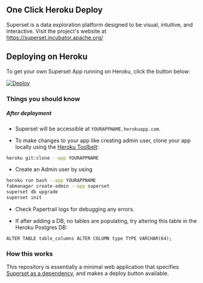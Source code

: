 ## One Click Heroku Deploy

Superset is a data exploration platform designed to be visual, intuitive, and interactive. Visit the project's website at <https://superset.incubator.apache.org/>

## Deploying on Heroku

To get your own Superset App running on Heroku, click the button below:

[![Deploy](https://www.herokucdn.com/deploy/button.svg)](https://heroku.com/deploy?template=https://github.com/akoksal/superset-on-heroku)

### Things you should know
##### After deployment

- Superset will be accessible at `YOURAPPNAME.herokuapp.com`.

- To make changes to your app like creating admin user, clone your app locally using the [Heroku Toolbelt](https://toolbelt.heroku.com/):

```sh
heroku git:clone --app YOURAPPNAME
```
- Create an Admin user by using

```sh
heroku run bash --app YOURAPPNAME
fabmanager create-admin --app superset
superset db upgrade
superset init
```

- Check Papertrail logs for debugging any errors.

- If after adding a DB, no tables are populating, try altering this table in the Heroku Postgres DB:
```
ALTER TABLE table_columns ALTER COLUMN type TYPE VARCHAR(64);
```
### How this works

This repository is essentially a minimal web application that specifies [Superset as a dependency](https://superset.incubator.apache.org/installation.html), and makes a deploy button available.
